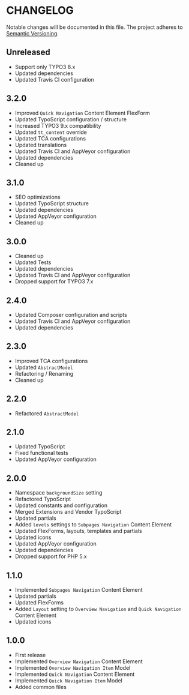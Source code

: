 CHANGELOG
=========

Notable changes will be documented in this file. The project adheres to [Semantic Versioning].

Unreleased
----------

* Support only TYPO3 8.x
* Updated dependencies
* Updated Travis CI configuration

3.2.0
-----

* Improved `Quick Navigation` Content Element FlexForm
* Updated TypoScript configuration / structure
* Increased TYPO3 9.x compatibility
* Updated `tt_content` override
* Updated TCA configurations
* Updated translations
* Updated Travis CI and AppVeyor configuration
* Updated dependencies
* Cleaned up

3.1.0
-----

* SEO optimizations
* Updated TypoScript structure
* Updated dependencies
* Updated AppVeyor configuration
* Cleaned up

3.0.0
-----

* Cleaned up
* Updated Tests
* Updated dependencies
* Updated Travis CI and AppVeyor configuration
* Dropped support for TYPO3 7.x

2.4.0
-----

* Updated Composer configuration and scripts
* Updated Travis CI and AppVeyor configuration
* Updated dependencies

2.3.0
-----

* Improved TCA configurations
* Updated `AbstractModel`
* Refactoring / Renaming
* Cleaned up

2.2.0
-----

* Refactored `AbstractModel`

2.1.0
-----

* Updated TypoScript
* Fixed functional tests
* Updated AppVeyor configuration

2.0.0
-----

* Namespace `backgroundSize` setting
* Refactored TypoScript
* Updated constants and configuration
* Merged Extensions and Vendor TypoScript
* Updated partials
* Added `levels` settings to `Subpages Navigation` Content Element
* Updated FlexForms, layouts, templates and partials
* Updated icons
* Updated AppVeyor configuration
* Updated dependencies
* Dropped support for PHP 5.x

1.1.0
-----

* Implemented `Subpages Navigation` Content Element
* Updated partials
* Updated FlexForms
* Added `Layout` setting to `Overview Navigation` and `Quick Navigation` Content Element
* Updated icons

1.0.0
-----

* First release
* Implemented `Overview Navigation` Content Element
* Implemented `Overview Navigation Item` Model
* Implemented `Quick Navigation` Content Element
* Implemented `Quick Navigation Item` Model
* Added common files

[Semantic Versioning]: http://semver.org "Semantic Versioning"

